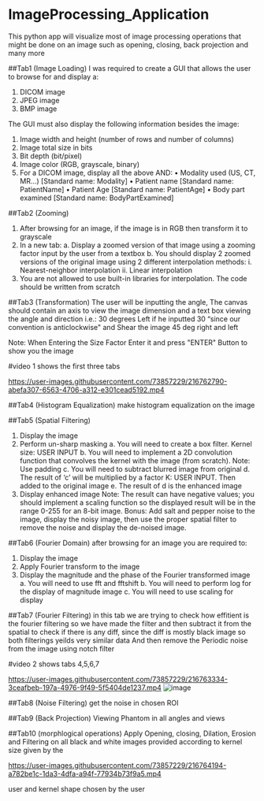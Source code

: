 # ImageProcessing_Application
 This python app will visualize most of image processing operations that might be done on an image such as opening, closing, back projection and many more

##Tab1 (Image Loading)
I was required to create a GUI that allows the user to browse for and display a:
1. DICOM image
2. JPEG image
3. BMP image

The GUI must also display the following information besides the image:
1. Image width and height (number of rows and number of columns)
2. Image total size in bits 
3. Bit depth (bit/pixel)
4. Image color (RGB, grayscale, binary)
5. For a DICOM image, display all the above AND:
• Modality used (US, CT, MR…) [Standard name: Modality]
• Patient name [Standard name: PatientName]
• Patient Age [Standard name: PatientAge]
• Body part examined [Standard name: BodyPartExamined]

##Tab2 (Zooming)
1. After browsing for an image, if the image is in RGB then transform it to grayscale
2. In a new tab:
a. Display a zoomed version of that image using a zooming factor input by the user
from a textbox
b. You should display 2 zoomed versions of the original image using 2 different 
interpolation methods:
i. Nearest-neighbor interpolation
ii. Linear interpolation
3. You are not allowed to use built-in libraries for interpolation. The code should be written 
from scratch

##Tab3 (Transformation)
The user will be inputting the angle, The canvas should contain an axis to view the image 
dimension and a text box viewing the angle and direction 
i.e.: 30 degrees Left if he inputted 30 “since our convention is anticlockwise"
and Shear the image 45 deg right and left

Note: When Entering the Size Factor Enter it and press "ENTER" Button to show you the image

#video 1 shows the first three tabs

https://user-images.githubusercontent.com/73857229/216762790-abefa307-6563-4706-a312-e301cead5192.mp4

##Tab4 (Histogram Equalization)
make histogram equalization on the image

##Tab5 (Spatial Filtering)
1. Display the image 
2. Perform un-sharp masking 
a. You will need to create a box filter. Kernel size: USER INPUT 
b. You will need to implement a 2D convolution function that convolves the 
kernel with the image (from scratch). Note: Use padding 
c. You will need to subtract blurred image from original 
d. The result of ‘c’ will be multiplied by a factor K: USER INPUT. Then 
added to the original image 
e. The result of d is the enhanced image 
3. Display enhanced image 
Note: The result can have negative values; you should implement a scaling 
function so the displayed result will be in the range 0-255 for an 8-bit image. 
Bonus: Add salt and pepper noise to the image, display the noisy image, then use 
the proper spatial filter to remove the noise and display the de-noised image.

##Tab6 (Fourier Domain)
after browsing for an image you are required to:
1. Display the image
2. Apply Fourier transform to the image
3. Display the magnitude and the phase of the Fourier transformed image
a. You will need to use fft and fftshift 
b. You will need to perform log for the display of magnitude image
c. You will need to use scaling for display

##Tab7 (Fourier Filtering)
in this tab we are trying to check how effitient is the fourier filtering so we have made the filter and then subtract it from the spatial to check if there is any diff, since the diff is mostly black image so both filterings yeilds very similar data
And then remove the Periodic noise from the image using notch filter

#video 2 shows tabs 4,5,6,7


https://user-images.githubusercontent.com/73857229/216763334-3ceafbeb-197a-4976-9f49-5f5404de1237.mp4
![image](https://user-images.githubusercontent.com/73857229/216763852-6996fa20-fe5e-4944-af59-63a14d48e6f2.png)

##Tab8 (Noise Filtering)
get the noise in chosen ROI

##Tab9 (Back Projection)
Viewing Phantom in all angles and views

##Tab10 (morphlogical operations)
Apply Opening, closing, Dilation, Erosion and Filtering on all black and white images provided according to kernel size given by the 

https://user-images.githubusercontent.com/73857229/216764194-a782be1c-1da3-4dfa-a94f-77934b73f9a5.mp4

user and kernel shape chosen by the user


